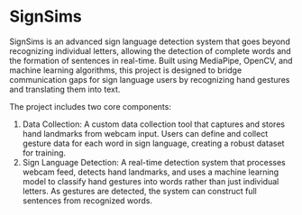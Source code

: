 # SignSims

SignSims is an advanced sign language detection system that goes beyond recognizing individual letters, allowing the detection of complete words and the formation of sentences in real-time. Built using MediaPipe, OpenCV, and machine learning algorithms, this project is designed to bridge communication gaps for sign language users by recognizing hand gestures and translating them into text.

The project includes two core components:
1. Data Collection: A custom data collection tool that captures and stores hand landmarks from webcam input. Users can define and collect gesture data for each word in sign language, creating a robust dataset for training.
2. Sign Language Detection: A real-time detection system that processes webcam feed, detects hand landmarks, and uses a machine learning model to classify hand gestures into words rather than just individual letters. As gestures are detected, the system can construct full sentences from recognized words.
